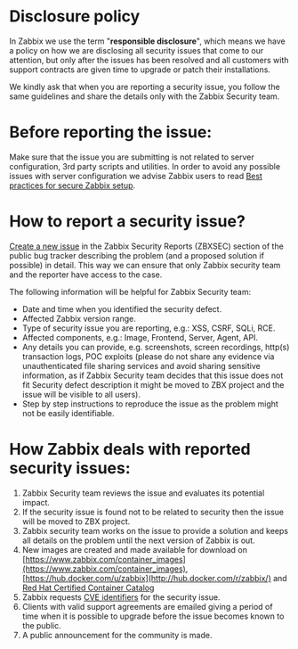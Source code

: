 # Disclosure policy

In Zabbix we use the term "**responsible disclosure**", which means we have a policy on how we are disclosing all security issues that come to our attention, but only after the issues has been resolved and all customers with support contracts are given time to upgrade or patch their installations.

We kindly ask that when you are reporting a security issue, you follow the same guidelines and share the details only with the Zabbix Security team.

# Before reporting the issue:

Make sure that the issue you are submitting is not related to server configuration, 3rd party scripts and utilities. In order to avoid any possible issues with server configuration we advise Zabbix users to read [Best practices for secure Zabbix setup](https://www.zabbix.com/documentation/current/en/manual/best_practices/security).

# How to report a security issue?

[Create a new issue](https://support.zabbix.com/secure/CreateIssue.jspa) in the Zabbix Security Reports (ZBXSEC) section of the public bug tracker describing the problem (and a proposed solution if possible) in detail. This way we can ensure that only Zabbix security team and the reporter have access to the case.

The following information will be helpful for Zabbix Security team:

- Date and time when you identified the security defect.
- Affected Zabbix version range.
- Type of security issue you are reporting, e.g.: XSS, CSRF, SQLi, RCE.
- Affected components, e.g.: Image, Frontend, Server, Agent, API.
- Any details you can provide, e.g. screenshots, screen recordings, http(s) transaction logs, POC exploits (please do not share any evidence via unauthenticated file sharing services and avoid sharing sensitive information, as if Zabbix Security team decides that this issue does not fit Security defect description it might be moved to ZBX project and the issue will be visible to all users).
- Step by step instructions to reproduce the issue as the problem might not be easily identifiable.

# How Zabbix deals with reported security issues:

1. Zabbix Security team reviews the issue and evaluates its potential impact.
2. If the security issue is found not to be related to security then the issue will be moved to ZBX project.
3. Zabbix security team works on the issue to provide a solution and keeps all details on the problem until the next version of Zabbix is out.
4. New images are created and made available for download on [https://www.zabbix.com/container_images](https://www.zabbix.com/container_images), [https://hub.docker.com/u/zabbix](http://hub.docker.com/r/zabbix/) and [Red Hat Certified Container Catalog](https://catalog.redhat.com/software/containers/search?vendor_name=Zabbix%20Sia&p=1)
5. Zabbix requests [CVE identifiers](https://cve.mitre.org/) for the security issue.
6. Clients with valid support agreements are emailed giving a period of time when it is possible to upgrade before the issue becomes known to the public.
7. A public announcement for the community is made.
